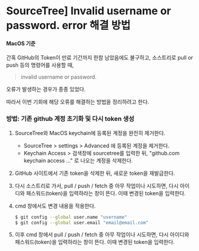 # SourceTree] Invalid username or password. error 해결 방법

#### MacOS 기준

간혹 GitHub의 Token이 만료 기간까지 한참 남았음에도 불구하고, 소스트리로 pull or push 등의 명령어를 사용할 때, 

> invalid username or password. 

오류가 발생하는 경우가 종종 있었다.

따라서 이번 기회에 해당 오류를 해결하는 방법을 정리하려고 한다.



### 방법: 기존 github 계정 초기화 및 다시 token 생성

1. SourceTree와 MacOS keychain에 등록된 계정을 완전히 제거한다.

   * SourceTree > settings > Advanced 에 등록된 계정을 제거한다.
   * Keychain Access > 검색창에 sourcetree를 입력한 뒤, "github.com keychain access ..." 로 나오는 계정을 삭제한다.

2. GitHub 사이트에서 기존 token을 삭제한 뒤, 새로운 token을 재발급한다.

3. 다시 소스트리로 가서, pull / push / fetch 중 아무 작업이나 시도하면, 다시 아이디와 패스워드(token)을 입력하라는 창이 뜬다. 이때 변경된 token을 입력한다.

4. cmd 창에서도 변경 내용을 적용한다.

   ```bash
   $ git config --global user.name "username"
   $ git config --global user.email "email@email.com"
   ```

5. 이후 cmd 창에서 pull / push / fetch 중 아무 작업이나 시도하면, 다시 아이디와 패스워드(token)을 입력하라는 창이 뜬다. 이때 변경된 token을 입력한다.



